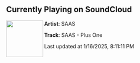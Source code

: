 ## Currently Playing on SoundCloud

[<img align="left" width="100" src="https://i1.sndcdn.com/artworks-NXydyeZfsXNKSe69-dwI3dw-t500x500.jpg">](https://soundcloud.com/theelectricmovement/saas-plus-one)

**Artist**: SAAS 

**Track**: SAAS - Plus One

Last updated at 1/16/2025, 8:11:11 PM
